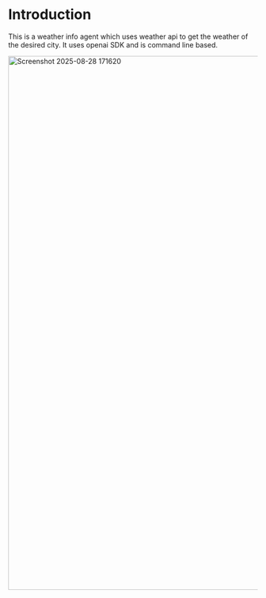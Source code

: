 # Introduction
This is a weather info agent which uses weather api to get the weather of the desired city. It uses openai SDK and is command line based.

<img width="1920" height="1080" alt="Screenshot 2025-08-28 171620" src="https://github.com/user-attachments/assets/5bfc6c66-8130-4df6-a083-0110aaf8e49b" />
